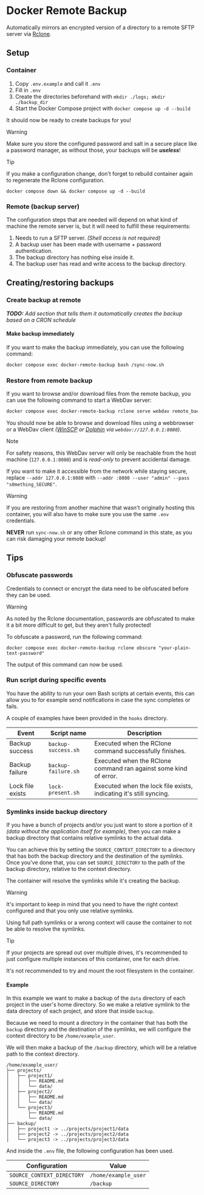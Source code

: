 # Docker Remote Backup
Automatically mirrors an encrypted version of a directory to a remote SFTP server via [Rclone](https://rclone.org/).


## Setup
### Container
1. Copy `.env.example` and call it `.env`
2. Fill in `.env`
3. Create the directories beforehand with `mkdir ./logs; mkdir ./backup_dir`
4. Start the Docker Compose project with `docker compose up -d --build`

It should now be ready to create backups for you!

> [!WARNING]
> Make sure you store the configured password and salt in a secure place like a password manager, as without those, your backups will be ***useless***!

> [!TIP]
> If you make a configuration change, don't forget to rebuild container again to regenerate the Rclone configuration.
>
> `docker compose down && docker compose up -d --build`


### Remote (backup server)
The configuration steps that are needed will depend on what kind of machine the remote server is, but it will need to fulfill these requirements:

1. Needs to run a SFTP server. _(Shell access is not required)_
2. A backup user has been made with username + password authentication.
3. The backup directory has nothing else inside it.
4. The backup user has read and write access to the backup directory.


## Creating/restoring backups
### Create backup at remote
***TODO:** Add section that tells them it automatically creates the backup based on a CRON schedule*

#### Make backup immediately
If you want to make the backup immediately, you can use the following command:
```bash
docker compose exec docker-remote-backup bash /sync-now.sh
```


### Restore from remote backup
If you want to browse and/or download files from the remote backup, you can use the following command to start a WebDav server:

```bash
docker compose exec docker-remote-backup rclone serve webdav remote_backup:/ --addr 127.0.0.1:8080 --read-only
```

You should now be able to browse and download files using a webbrowser or a WebDav client _([WinSCP](https://winscp.net/eng/index.php) or [Dolphin](https://apps.kde.org/dolphin/) via `webdav://127.0.0.1:8080`)_.

> [!NOTE]
> For safety reasons, this WebDav server will only be reachable from the host machine (`127.0.0.1:8080`) and is _read-only_ to prevent accidental damage.
>
> If you want to make it accessible from the network while staying secure, replace `--addr 127.0.0.1:8080` with `--addr :8080 --user "admin" --pass "s0mething_SECURE"`.

> [!WARNING]
> If you are restoring from another machine that wasn't originally hosting this container, you will also have to make sure you use the same `.env` credentials.
>
> **NEVER** run `sync-now.sh` or any other Rclone command in this state, as you can risk damaging your remote backup!


## Tips
### Obfuscate passwords
Credentials to connect or encrypt the data need to be obfuscated before they can be used.

> [!WARNING]
> As noted by the Rclone documentation, passwords are obfuscated to make it a bit more difficult to get, but they aren't fully protected!

To obfuscate a password, run the following command:

`docker compose exec docker-remote-backup rclone obscure "your-plain-text-password"`

The output of this command can now be used.


### Run script during specific events
You have the ability to run your own Bash scripts at certain events, this can allow you to for example send notifications in case the sync completes or fails.

A couple of examples have been provided in the `hooks` directory.

| Event            | Script name         | Description                                                        |
|------------------|---------------------|--------------------------------------------------------------------|
| Backup success   | `backup-success.sh` | Executed when the RClone command successfully finishes.            |
| Backup failure   | `backup-failure.sh` | Executed when the RClone command ran against some kind of error.   |
| Lock file exists | `lock-present.sh`   | Executed when the lock file exists, indicating it's still syncing. |


### Symlinks inside backup directory
If you have a bunch of projects and/or you just want to store a portion of it _(data without the application itself for example)_, then you can make a backup directory that contains relative symlinks to the actual data.

You can achieve this by setting the `SOURCE_CONTEXT_DIRECTORY` to a directory that has both the backup directory and the destination of the symlinks.
Once you've done that, you can set `SOURCE_DIRECTORY` to the path of the backup directory, relative to the context directory.

The container will resolve the symlinks while it's creating the backup.

> [!WARNING]
> It's important to keep in mind that you need to have the right context configured and that you only use relative symlinks.
>
> Using full path symlinks or a wrong context will cause the container to not be able to resolve the symlinks.

> [!TIP]
> If your projects are spread out over multiple drives, it's recommended to just configure multiple instances of this container, one for each drive.
>
> It's not recommended to try and mount the root filesystem in the container.


#### Example
In this example we want to make a backup of the `data` directory of each project in the user's home directory.
So we make a relative symlink to the data directory of each project, and store that inside `backup`.

Because we need to mount a directory in the container that has both the `backup` directory and the destination of the symlinks, we will configure the context directory to be `/home/example_user`.

We will then make a backup of the `/backup` directory, which will be a relative path to the context directory.

```
/home/example_user/
├── projects/
│   ├── project1/
│   │   ├── README.md
│   │   └── data/
│   ├── project2/
│   │   ├── README.md
│   │   └── data/
│   └── project3/
│       ├── README.md
│       └── data/
├── backup/
│   ├── project1 -> ../projects/project1/data
│   ├── project2 -> ../projects/project2/data
│   └── project3 -> ../projects/project3/data
```

And inside the `.env` file, the following configuration has been used.

| Configuration              | Value                |
|----------------------------|----------------------|
| `SOURCE_CONTEXT_DIRECTORY` | `/home/example_user` |
| `SOURCE_DIRECTORY`         | `/backup`            |
